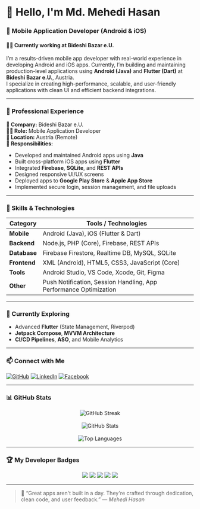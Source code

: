 # 👋 Hello, I'm **Md. Mehedi Hasan**

### 📱 Mobile Application Developer (Android & iOS)  
#### 👨‍💻 Currently working at **Bideshi Bazar e.U.**

I’m a results-driven mobile app developer with real-world experience in developing Android and iOS apps. Currently, I’m building and maintaining production-level applications using **Android (Java)** and **Flutter (Dart)** at **Bideshi Bazar e.U.**, Austria.  
I specialize in creating high-performance, scalable, and user-friendly applications with clean UI and efficient backend integrations.

---

### 💼 Professional Experience

**🏢 Company:** Bideshi Bazar e.U.  
**🧑‍💻 Role:** Mobile Application Developer  
**📍 Location:** Austria (Remote)  
**🔧 Responsibilities:**
- Developed and maintained Android apps using **Java**
- Built cross-platform iOS apps using **Flutter**
- Integrated **Firebase**, **SQLite**, and **REST APIs**
- Designed responsive UI/UX screens
- Deployed apps to **Google Play Store** & **Apple App Store**
- Implemented secure login, session management, and file uploads

---

### 🚀 Skills & Technologies

| Category      | Tools / Technologies |
|---------------|----------------------|
| **Mobile**     | Android (Java), iOS (Flutter & Dart) |
| **Backend**    | Node.js, PHP (Core), Firebase, REST APIs |
| **Database**   | Firebase Firestore, Realtime DB, MySQL, SQLite |
| **Frontend**   | XML (Android), HTML5, CSS3, JavaScript (Core) |
| **Tools**      | Android Studio, VS Code, Xcode, Git, Figma |
| **Other**      | Push Notification, Session Handling, App Performance Optimization |

---

### 🌱 Currently Exploring

- Advanced **Flutter** (State Management, Riverpod)
- **Jetpack Compose**, **MVVM Architecture**
- **CI/CD Pipelines**, **ASO**, and Mobile Analytics

---

### 📫 Connect with Me

[![GitHub](https://img.shields.io/badge/GitHub-100000?style=flat&logo=github&logoColor=white)](https://github.com/mehediinf)
[![LinkedIn](https://img.shields.io/badge/LinkedIn-blue?style=flat&logo=linkedin)](https://www.linkedin.com/in/mehedi4556/)
[![Facebook](https://img.shields.io/badge/Facebook-1877F2?style=flat&logo=facebook&logoColor=white)](https://www.facebook.com/mehedi.cse.inf/)

---

### 📊 GitHub Stats

<p align="center">
  <img src="https://streak-stats.demolab.com?user=mehediinf&theme=tokyonight_duo&hide_border=false&date_format=j%20M%5B%20Y%5D&border_radius=10" alt="GitHub Streak" />
  <br><br>
  <img src="https://github-readme-stats.vercel.app/api?username=mehediinf&show_icons=true&theme=tokyonight&border_radius=10" alt="GitHub Stats" />
  <br><br>
  <img src="https://github-readme-stats.vercel.app/api/top-langs/?username=mehediinf&layout=compact&theme=tokyonight&border_radius=10" alt="Top Languages" />
</p>

---

### 🏆 My Developer Badges

<p align="center">
  <img src="https://img.shields.io/badge/Active%20Developer-%23121011?style=for-the-badge&logo=github&logoColor=white&color=2ea44f" />
  <img src="https://img.shields.io/badge/Pro%20User-%23121011?style=for-the-badge&logo=github&logoColor=white&color=blue" />
  <img src="https://img.shields.io/badge/Star%20Contributor-%23121011?style=for-the-badge&logo=github&logoColor=white&color=ffcc00" />
  <img src="https://img.shields.io/badge/Frequent%20Committer-%23121011?style=for-the-badge&logo=git&logoColor=white&color=orange" />
  <img src="https://img.shields.io/badge/Issue%20Solver-%23121011?style=for-the-badge&logo=github&logoColor=white&color=red" />
</p>

---

> 🧠 “Great apps aren't built in a day. They're crafted through dedication, clean code, and user feedback.” — *Mehedi Hasan*
